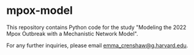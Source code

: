 # mpox-model

This repository contains Python code for the study "Modeling the 2022 Mpox Outbreak with a Mechanistic Network Model".

For any further inquiries, please email emma_crenshaw@g.harvard.edu.
